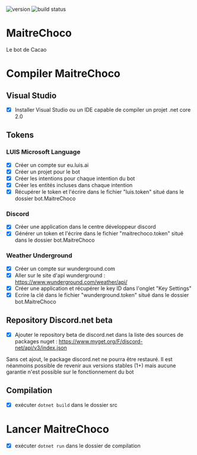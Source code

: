 ![version](https://img.shields.io/github/tag/rlcx/MaitreChoco.svg) ![build status](https://ac7da.visualstudio.com/_apis/public/build/definitions/1ffc307b-edc2-4557-b962-93035580e533/3/badge)

# MaitreChoco
Le bot de Cacao

# Compiler MaitreChoco

## Visual Studio
- [x] Installer Visual Studio ou un IDE capable de compiler un projet .net core 2.0

## Tokens

### LUIS Microsoft Language
- [x] Créer un compte sur eu.luis.ai
- [x] Créer un projet pour le bot
- [x] Créer les intentions pour chaque intention du bot
- [x] Créer les entités incluses dans chaque intention
- [x] Récupérer le token et l'écrire dans le fichier "luis.token" situé dans le dossier bot.MaitreChoco

### Discord
- [x] Créer une application dans le centre développeur discord
- [x] Générer un token et l'écrire dans le fichier "maitrechoco.token" situé dans le dossier bot.MaitreChoco

### Weather Underground
- [x] Créer un compte sur wunderground.com
- [x] Aller sur le site d'api wunderground : https://www.wunderground.com/weather/api/
- [x] Créer une application et récupérer le key ID dans l'onglet "Key Settings"
- [x] Ecrire la clé dans le fichier "wunderground.token" situé dans le dossier bot.MaitreChoco

## Repository Discord.net beta
- [x] Ajouter le repository beta de discord.net dans la liste des sources de packages nuget : https://www.myget.org/F/discord-net/api/v3/index.json

Sans cet ajout, le package discord.net ne pourra être restauré. Il est néanmoins possible de revenir aux versions stables (1+) mais aucune garantie n'est possible sur le fonctionnement du bot

## Compilation
- [x] exécuter `dotnet build` dans le dossier src

# Lancer MaitreChoco
- [x] exécuter `dotnet run` dans le dossier de compilation